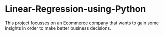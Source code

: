 # Linear-Regression-using-Python

This project focusses on an Ecommerce company that wants to gain some insights in order to make better business decisions.
